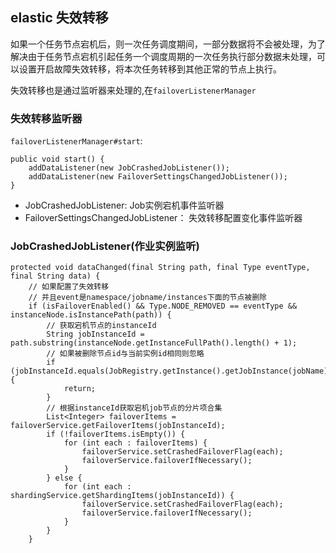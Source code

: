 ## elastic 失效转移

如果一个任务节点宕机后，则一次任务调度期间，一部分数据将不会被处理，为了解决由于任务节点宕机引起任务一个调度周期的一次任务执行部分数据未处理，可以设置开启故障失效转移，将本次任务转移到其他正常的节点上执行。

失效转移也是通过监听器来处理的,在`failoverListenerManager`

### 失效转移监听器

`failoverListenerManager#start`:
```
public void start() {
    addDataListener(new JobCrashedJobListener());
    addDataListener(new FailoverSettingsChangedJobListener());
}
```
- JobCrashedJobListener: Job实例宕机事件监听器
- FailoverSettingsChangedJobListener： 失效转移配置变化事件监听器

### JobCrashedJobListener(作业实例监听)

```
protected void dataChanged(final String path, final Type eventType, final String data) {
    // 如果配置了失效转移
    // 并且event是namespace/jobname/instances下面的节点被删除
    if (isFailoverEnabled() && Type.NODE_REMOVED == eventType && instanceNode.isInstancePath(path)) {
        // 获取宕机节点的instanceId
        String jobInstanceId = path.substring(instanceNode.getInstanceFullPath().length() + 1); 
        // 如果被删除节点id与当前实例id相同则忽略
        if (jobInstanceId.equals(JobRegistry.getInstance().getJobInstance(jobName).getJobInstanceId())) {
            return;
        }
        // 根据instanceId获取宕机job节点的分片项合集
        List<Integer> failoverItems = failoverService.getFailoverItems(jobInstanceId);
        if (!failoverItems.isEmpty()) {
            for (int each : failoverItems) {
                failoverService.setCrashedFailoverFlag(each);
                failoverService.failoverIfNecessary();
            }
        } else {
            for (int each : shardingService.getShardingItems(jobInstanceId)) {
                failoverService.setCrashedFailoverFlag(each);
                failoverService.failoverIfNecessary();
            }
        }
    }
```
